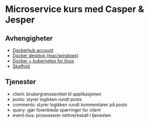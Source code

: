 # Microservice kurs med Casper & Jesper


## Avhengigheter
- [Dockerhub account](https://hub.docker.com/)
- [Docker desktop (mac/windows)](https://www.docker.com/get-started)
- [Docker + kubernetes for linux](https://kubernetes.io/docs/tasks/tools/install-minikube/)
- [Skaffold](https://skaffold.dev/docs/install/)

## Tjenester
- client: brukergrensesnittet til applikasjonen
- posts: styrer logikken rundt posts
- comments: styrer logikken rundt kommentarer på posts
- query: gjør forenklede spørringer for client
- event-bus: prosesserer nettverkskall i tjenesten


